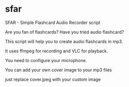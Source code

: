 # sfar
SFAR - Simple Flashcard Audio Recorder script


Are you fan of flashcards?
Have you tried audio flashcard?

This script will help you to create audio flashcards in mp3.

It uses ffmpeg for recording and VLC for playback.

You need to configure your microphone.

You can add your own cover image to your mp3 files

just replace cover.jpeg with your custom image
